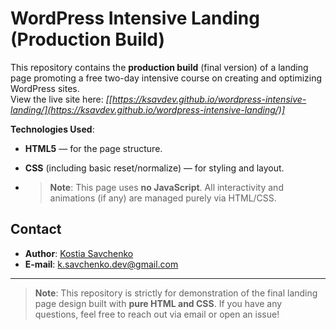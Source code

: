 # WordPress Intensive Landing (Production Build)

This repository contains the **production build** (final version) of a landing page promoting a free two-day intensive course on creating and optimizing WordPress sites.  
View the live site here: *[[https://ksavdev.github.io/wordpress-intensive-landing/](https://ksavdev.github.io/wordpress-intensive-landing/)]*

**Technologies Used**:
- **HTML5** — for the page structure.
- **CSS** (including basic reset/normalize) — for styling and layout.

- > **Note**: This page uses **no JavaScript**. All interactivity and animations (if any) are managed purely via HTML/CSS.

## Contact

- **Author**: [Kostia Savchenko](https://github.com/ksavdev)
- **E-mail**: [k.savchenko.dev@gmail.com](mailto:k.savchenko.dev@gmail.com)

---

> **Note**: This repository is strictly for demonstration of the final landing page design built with **pure HTML and CSS**. If you have any questions, feel free to reach out via email or open an issue!
